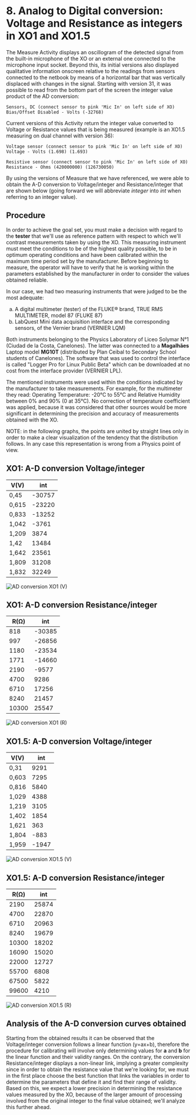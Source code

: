 # 8. Analog to Digital conversion: Voltage and Resistance as integers in XO1 and XO1.5

The Measure Activity displays an oscillogram of the detected signal from the built-in microphone of the XO or an external one connected to the microphone input socket. Beyond this, its initial versions also displayed qualitative information onscreen relative to the readings from sensors connected to the netbook by means of a horizontal bar that was vertically displaced with changes in the signal. Starting with version 31, it was possible to read from the bottom part of the screen the integer value product of the AD conversion:

    Sensors, DC (connect sensor to pink 'Mic In' on left side of XO)
    Bias/Offset Disabled - Volts (-32768)

Current versions of this Activity return the integer value converted to Voltage or Resistance values that is being measured (example is an XO1.5 measuring on dual channel with version 36):

    Voltage sensor (connect sensor to pink 'Mic In' on left side of XO)
    Voltage - Volts (1.698) (1.693)

    Resistive sensor (connect sensor to pink 'Mic In' on left side of XO)
    Resistance - Ohms (420000000) (126730050)

By using the versions of Measure that we have referenced, we were able to obtain the A-D conversion to Voltage/integer and Resistance/integer that are shown below (going forward we will abbreviate *integer* into *int* when referring to an integer value).

## Procedure

In order to achieve the goal set, you must make a decision with regard to the **tester** that we'll use as reference pattern with respect to which we'll contrast measurements taken by using the XO. This measuring instrument must meet the conditions to be of the highest quality possible, to be in optimum operating conditions and have been calibrated within the maximum time period set by the manufacturer. Before beginning to measure, the operator will have to verify that he is working within the parameters established by the manufacturer in order to consider the values obtained reliable.

In our case, we had two measuring instruments that were judged to be the most adequate:

<style type="text/css">
    ol { list-style-type: lower-alpha; }
</style>

1. A digital multimeter (tester) of the FLUKE® brand, TRUE RMS MULTIMETER, model 87 (FLUKE 87)
2. LabQuest Mini data acquisition interface and the corresponding sensors, of the Vernier brand (VERNIER LQM)

Both instruments belonging to the Physics Laboratory of Liceo Solymar N°1 (Ciudad de la Costa, Canelones). The latter was connected to a **Magalhães** Laptop model **MG10T** (distributed by Plan Ceibal to Secondary School students of Canelones). The software that was used to control the interface is called "Logger Pro for Linux Public Beta" which can be downloaded at no cost from the interface provider (VERNIER LPL).

The mentioned instruments were used within the conditions indicated by the manufacturer to take measurements. For example, for the multimeter they read: Operating Temperature: -20°C to 55°C and Relative Humidity between 0% and 90% (0 at 35°C). No correction of temperature coefficient was applied, because it was considered that other sources would be more significant in determining the precision and accuracy of measurements obtained with the XO.

NOTE: in the following graphs, the points are united by straight lines only in order to make a clear visualization of the tendency that the distribution follows. In any case this representation is wrong from a Physics point of view.

## XO1: A-D conversion Voltage/integer

|V(V)|int|
|----|---|
|0,45|-30757|
|0,615|-23220|
|0,833|-13252|
|1,042|-3761|
|1,209|3874|
|1,42|13484|
|1,642|23561|
|1,809|31208|
|1,832|32249|

![AD conversion XO1 (V)](images/8_graph_1.png)

## XO1: A-D conversion Resistance/integer

|R(Ω)|int
|---|---
|818|-30385
|997|-26856
|1180|-23534
|1771|-14660
|2190|-9577
|4700|9286
|6710|17256
|8240|21457
|10300|25547

![AD conversion XO1 (R)](images/8_graph_2.png)

## XO1.5: A-D conversion Voltage/integer

|V(V)|int
|---|---
|0,31|9291
|0,603|7295
|0,816|5840
|1,029|4388
|1,219|3105
|1,402|1854
|1,621|363
|1,804|-883
|1,959|-1947

![AD conversion XO1.5 (V)](images/8_graph_3.png)

## XO1.5: A-D conversion Resistance/integer

|R(Ω)|int
|---|---
|2190|25874
|4700|22870
|6710|20963
|8240|19679
|10300|18202
|16090|15020
|22000|12727
|55700|6808
|67500|5822
|99600|4210

![AD conversion XO1.5 (R)](images/8_graph_4.png)

## Analysis of the A-D conversion curves obtained

Starting from the obtained results it can be observed that the Voltage/integer conversion follows a linear function (y=ax+b), therefore the procedure for calibrating  will involve only determining values for **a** and **b** for the linear function and their validity ranges. On the contrary, the conversion Resistance/integer displays a non-linear link, implying a greater complexity since in order to obtain the resistance value that we're looking for, we must in the first place choose the best function that links the variables in order to determine the parameters that define it and find their range of validity. Based on this, we expect a lower precision in determining the resistance values measured by the XO, because of the larger amount of processing involved from the original integer to the final value obtained; we'll analyze this further ahead. 
